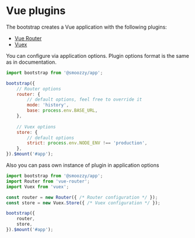 # Vue plugins

The bootstrap creates a Vue application with the following plugins:

- [Vue Router](http://router.vuejs.org/)
- [Vuex](https://vuex.vuejs.org)

You can configure via application options. Plugin options format is the same as in documentation.

```javascript
import bootstrap from '@smoozzy/app';

bootstrap({
    // Router options
    router: {
        // default options, feel free to override it
        mode: 'history',
        base: process.env.BASE_URL,    
    },
    
    // Vuex options
    store: {
        // default options
        strict: process.env.NODE_ENV !== 'production',
    },
}).$mount('#app');
```

Also you can pass own instance of plugin in application options

```javascript
import bootstrap from '@smoozzy/app';
import Router from 'vue-router';
import Vuex from 'vuex';

const router = new Router({ /* Router configuration */ });
const store = new Vuex.Store({ /* Vuex configuration */ });

bootstrap({
    router,
    store,
}).$mount('#app');
```
